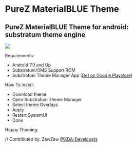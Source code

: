 # PureZ MaterialBLUE Theme

## PureZ MaterialBLUE Theme for android: substratum theme engine

<img src="https://s20.postimg.cc/kjqdjm2e5/Pureview1.png" />

Requirements:
 - Android 7.0 and Up
 - Substratum/OMS Support ROM
 - Substratum Theme Manager App ([Get on Google Playstore](https://play.google.com/store/apps/details?id=projekt.substratum&hl=en))

 How To Install:
 - Download theme
 - Open Substratum Theme Manager
 - Select theme Overlays
 - Apply
 - Restart SystemUI
 - Done

Happy Theming.

// Contributed by: ZawZaw [@XDA-Developers](https://forum.xda-developers.com/member.php?u=7581611)
